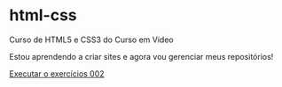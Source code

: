 # html-css
 Curso de HTML5 e CSS3 do Curso em Video

 Estou aprendendo a criar sites e agora vou gerenciar meus repositórios!

 <a href= "https://felipehgoto.github.io/html-css/exercicios/ex002/">Executar o exercícios 002
